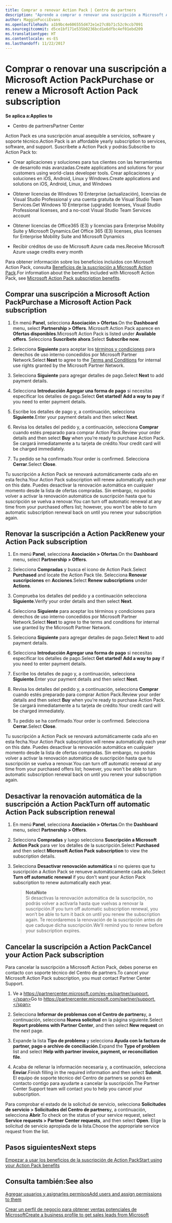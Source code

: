 ```yaml
---
title: Comprar o renovar Action Pack | Centro de partners
description: "Aprende a comprar o renovar una suscripción a Microsoft Action Pack."
author: MaggiePucciEvans
ms.openlocfilehash: a1b9bc4e606555d472e1e27c8b71c52c9ccb7091
ms.sourcegitcommit: d5ce1bf171e535b0236bcd1e6dfbc4ef01ebd209
ms.translationtype: HT
ms.contentlocale: es-ES
ms.lasthandoff: 11/22/2017
---
```

# <a name="purchase-or-renew-a-microsoft-action-pack-subscription"></a><span data-ttu-id="8cf28-103">Comprar o renovar una suscripción a Microsoft Action Pack</span><span class="sxs-lookup"><span data-stu-id="8cf28-103">Purchase or renew a Microsoft Action Pack subscription</span></span>

**<span data-ttu-id="8cf28-104">Se aplica a:</span><span class="sxs-lookup"><span data-stu-id="8cf28-104">Applies to</span></span>**

-  <span data-ttu-id="8cf28-105">Centro de partners</span><span class="sxs-lookup"><span data-stu-id="8cf28-105">Partner Center</span></span>


<span data-ttu-id="8cf28-106">Action Pack es una suscripción anual asequible a servicios, software y soporte técnico.</span><span class="sxs-lookup"><span data-stu-id="8cf28-106">Action Pack is an affordable yearly subscription to services, software, and support.</span></span> <span data-ttu-id="8cf28-107">Suscríbete a Action Pack y podrás:</span><span class="sxs-lookup"><span data-stu-id="8cf28-107">Subscribe to Action Pack to:</span></span>

- <span data-ttu-id="8cf28-108">Crear aplicaciones y soluciones para tus clientes con las herramientas de desarrollo más avanzadas.</span><span class="sxs-lookup"><span data-stu-id="8cf28-108">Create applications and solutions for your customers using world-class developer tools.</span></span> <span data-ttu-id="8cf28-109">Crear aplicaciones y soluciones en iOS, Android, Linux y Windows.</span><span class="sxs-lookup"><span data-stu-id="8cf28-109">Create applications and solutions on iOS, Android, Linux, and Windows</span></span> 

- <span data-ttu-id="8cf28-110">Obtener licencias de Windows 10 Enterprise (actualización), licencias de Visual Studio Professional y una cuenta gratuita de Visual Studio Team Services.</span><span class="sxs-lookup"><span data-stu-id="8cf28-110">Get Windows 10 Enterprise (upgrade) licenses, Visual Studio Professional licenses, and a no-cost Visual Studio Team Services account</span></span> 

- <span data-ttu-id="8cf28-111">Obtener licencias de Office365 (E3) y licencias para Enterprise Mobility Suite y Microsoft Dynamics.</span><span class="sxs-lookup"><span data-stu-id="8cf28-111">Get Office 365 (E3) licenses, plus licenses for Enterprise Mobility Suite and Microsoft Dynamics</span></span> 

- <span data-ttu-id="8cf28-112">Recibir créditos de uso de Microsoft Azure cada mes.</span><span class="sxs-lookup"><span data-stu-id="8cf28-112">Receive Microsoft Azure usage credits every month</span></span>

<span data-ttu-id="8cf28-113">Para obtener información sobre los beneficios incluidos con Microsoft Action Pack, consulta [Beneficios de la suscripción a Microsoft Action Pack](mpn-action-pack-subscription-benefits.md).</span><span class="sxs-lookup"><span data-stu-id="8cf28-113">For information about the benefits included with Microsoft Action Pack, see [Microsoft Action Pack subscription benefits](mpn-action-pack-subscription-benefits.md).</span></span> 


## <a name="purchase-a-microsoft-action-pack-subscription"></a><span data-ttu-id="8cf28-114">Comprar una suscripción a Microsoft Action Pack</span><span class="sxs-lookup"><span data-stu-id="8cf28-114">Purchase a Microsoft Action Pack subscription</span></span>

1. <span data-ttu-id="8cf28-115">En menú **Panel**, selecciona **Asociación > Ofertas**.</span><span class="sxs-lookup"><span data-stu-id="8cf28-115">On the **Dashboard** menu, select **Partnership > Offers**.</span></span> <span data-ttu-id="8cf28-116">Microsoft Action Pack aparece en **Ofertas disponibles**.</span><span class="sxs-lookup"><span data-stu-id="8cf28-116">Microsoft Action Pack is listed under **Available offers**.</span></span> <span data-ttu-id="8cf28-117">Selecciona **Suscríbete ahora**.</span><span class="sxs-lookup"><span data-stu-id="8cf28-117">Select **Subscribe now**.</span></span> 

2. <span data-ttu-id="8cf28-118">Selecciona **Siguiente** para aceptar los [términos y condiciones](https://go.microsoft.com/fwlink/?linkid=842232) para derechos de uso interno concedidos por Microsoft Partner Network.</span><span class="sxs-lookup"><span data-stu-id="8cf28-118">Select **Next** to agree to the [Terms and Conditions](https://go.microsoft.com/fwlink/?linkid=842232) for internal use rights granted by the Microsoft Partner Network.</span></span>  

3. <span data-ttu-id="8cf28-119">Selecciona **Siguiente** para agregar detalles de pago.</span><span class="sxs-lookup"><span data-stu-id="8cf28-119">Select **Next** to add payment details.</span></span> 

4. <span data-ttu-id="8cf28-120">Selecciona **Introducción Agregar una forma de pago** si necesitas especificar los detalles de pago.</span><span class="sxs-lookup"><span data-stu-id="8cf28-120">Select **Get started! Add a way to pay** if you need to enter payment details.</span></span> 

5. <span data-ttu-id="8cf28-121">Escribe los detalles de pago y, a continuación, selecciona **Siguiente**.</span><span class="sxs-lookup"><span data-stu-id="8cf28-121">Enter your payment details and then select **Next**.</span></span>

6. <span data-ttu-id="8cf28-122">Revisa los detalles del pedido y, a continuación, selecciona **Comprar** cuando estés preparado para comprar Action Pack.</span><span class="sxs-lookup"><span data-stu-id="8cf28-122">Review your order details and then select **Buy** when you’re ready to purchase Action Pack.</span></span> <span data-ttu-id="8cf28-123">Se cargará inmediatamente a tu tarjeta de crédito.</span><span class="sxs-lookup"><span data-stu-id="8cf28-123">Your credit card will be charged immediately.</span></span>

7. <span data-ttu-id="8cf28-124">Tu pedido se ha confirmado.</span><span class="sxs-lookup"><span data-stu-id="8cf28-124">Your order is confirmed.</span></span> <span data-ttu-id="8cf28-125">Selecciona **Cerrar**.</span><span class="sxs-lookup"><span data-stu-id="8cf28-125">Select **Close**.</span></span>

<span data-ttu-id="8cf28-126">Tu suscripción a Action Pack se renovará automáticamente cada año en esta fecha.</span><span class="sxs-lookup"><span data-stu-id="8cf28-126">Your Action Pack subscription will renew automatically each year on this date.</span></span> <span data-ttu-id="8cf28-127">Puedes desactivar la renovación automática en cualquier momento desde la lista de ofertas compradas. Sin embargo, no podrás volver a activar la renovación automática de suscripción hasta que tu suscripción se vuelva a renovar.</span><span class="sxs-lookup"><span data-stu-id="8cf28-127">You can turn off automatic renewal at any time from your purchased offers list; however, you won't be able to turn automatic subscription renewal back on until you renew your subscription again.</span></span> 


## <a name="renew-your-action-pack-subscription"></a><span data-ttu-id="8cf28-128">Renovar la suscripción a Action Pack</span><span class="sxs-lookup"><span data-stu-id="8cf28-128">Renew your Action Pack subscription</span></span>

1. <span data-ttu-id="8cf28-129">En menú **Panel**, selecciona **Asociación > Ofertas**.</span><span class="sxs-lookup"><span data-stu-id="8cf28-129">On the **Dashboard** menu, select **Partnership > Offers**.</span></span>  

2. <span data-ttu-id="8cf28-130">Selecciona **Compradas** y busca el icono de Action Pack.</span><span class="sxs-lookup"><span data-stu-id="8cf28-130">Select **Purchased** and locate the Action Pack tile.</span></span> <span data-ttu-id="8cf28-131">Selecciona **Renovar suscripciones** en **Acciones**.</span><span class="sxs-lookup"><span data-stu-id="8cf28-131">Select **Renew subscriptions** under **Actions**.</span></span>  

3. <span data-ttu-id="8cf28-132">Comprueba los detalles del pedido y a continuación selecciona **Siguiente**.</span><span class="sxs-lookup"><span data-stu-id="8cf28-132">Verify your order details and then select **Next**.</span></span>

4. <span data-ttu-id="8cf28-133">Selecciona **Siguiente** para aceptar los términos y condiciones para derechos de uso interno concedidos por Microsoft Partner Network.</span><span class="sxs-lookup"><span data-stu-id="8cf28-133">Select **Next** to agree to the terms and conditions for internal use granted by the Microsoft Partner Network.</span></span>  

5. <span data-ttu-id="8cf28-134">Selecciona **Siguiente** para agregar detalles de pago.</span><span class="sxs-lookup"><span data-stu-id="8cf28-134">Select **Next** to add payment details.</span></span> 

6. <span data-ttu-id="8cf28-135">Selecciona **Introducción Agregar una forma de pago** si necesitas especificar los detalles de pago.</span><span class="sxs-lookup"><span data-stu-id="8cf28-135">Select **Get started! Add a way to pay** if you need to enter payment details.</span></span> 

7. <span data-ttu-id="8cf28-136">Escribe los detalles de pago y, a continuación, selecciona **Siguiente**.</span><span class="sxs-lookup"><span data-stu-id="8cf28-136">Enter your payment details and then select **Next**.</span></span>

8. <span data-ttu-id="8cf28-137">Revisa los detalles del pedido y, a continuación, selecciona **Comprar** cuando estés preparado para comprar Action Pack.</span><span class="sxs-lookup"><span data-stu-id="8cf28-137">Review your order details and then select **Buy** when you’re ready to purchase Action Pack.</span></span> <span data-ttu-id="8cf28-138">Se cargará inmediatamente a tu tarjeta de crédito.</span><span class="sxs-lookup"><span data-stu-id="8cf28-138">Your credit card will be charged immediately.</span></span>

9. <span data-ttu-id="8cf28-139">Tu pedido se ha confirmado.</span><span class="sxs-lookup"><span data-stu-id="8cf28-139">Your order is confirmed.</span></span> <span data-ttu-id="8cf28-140">Selecciona **Cerrar**.</span><span class="sxs-lookup"><span data-stu-id="8cf28-140">Select **Close**.</span></span>

<span data-ttu-id="8cf28-141">Tu suscripción a Action Pack se renovará automáticamente cada año en esta fecha.</span><span class="sxs-lookup"><span data-stu-id="8cf28-141">Your Action Pack subscription will renew automatically each year on this date.</span></span> <span data-ttu-id="8cf28-142">Puedes desactivar la renovación automática en cualquier momento desde la lista de ofertas compradas. Sin embargo, no podrás volver a activar la renovación automática de suscripción hasta que tu suscripción se vuelva a renovar.</span><span class="sxs-lookup"><span data-stu-id="8cf28-142">You can turn off automatic renewal at any time from your purchased offers list; however, you won't be able to turn automatic subscription renewal back on until you renew your subscription again.</span></span> 


## <a name="turn-off-automatic-action-pack-subscription-renewal"></a><span data-ttu-id="8cf28-143">Desactivar la renovación automática de la suscripción a Action Pack</span><span class="sxs-lookup"><span data-stu-id="8cf28-143">Turn off automatic Action Pack subscription renewal</span></span>

1. <span data-ttu-id="8cf28-144">En menú **Panel**, selecciona **Asociación > Ofertas**.</span><span class="sxs-lookup"><span data-stu-id="8cf28-144">On the **Dashboard** menu, select **Partnership > Offers**.</span></span> 

2. <span data-ttu-id="8cf28-145">Selecciona **Compradas** y luego selecciona **Suscripción a Microsoft Action Pack** para ver los detalles de la suscripción.</span><span class="sxs-lookup"><span data-stu-id="8cf28-145">Select **Purchased** and then select **Microsoft Action Pack subscription** to view the subscription details.</span></span> 

3. <span data-ttu-id="8cf28-146">Selecciona **Desactivar renovación automática** si no quieres que tu suscripción a Action Pack se renueve automáticamente cada año.</span><span class="sxs-lookup"><span data-stu-id="8cf28-146">Select **Turn off automatic renewal** if you don't want your Action Pack subscription to renew automatically each year.</span></span> 

    >**<span data-ttu-id="8cf28-147">Nota</span><span class="sxs-lookup"><span data-stu-id="8cf28-147">Note</span></span>**<br>
    <span data-ttu-id="8cf28-148">Si desactivas la renovación automática de la suscripción, no podrás volver a activarla hasta que vuelvas a renovar la suscripción.</span><span class="sxs-lookup"><span data-stu-id="8cf28-148">If you turn off automatic subscription renewal, you won’t be able to turn it back on until you renew the subscription again.</span></span> <span data-ttu-id="8cf28-149">Te recordaremos la renovación de la suscripción antes de que caduque dicha suscripción.</span><span class="sxs-lookup"><span data-stu-id="8cf28-149">We’ll remind you to renew before your subscription expires.</span></span>


## <a name="cancel-your-action-pack-subscription"></a><span data-ttu-id="8cf28-150">Cancelar la suscripción a Action Pack</span><span class="sxs-lookup"><span data-stu-id="8cf28-150">Cancel your Action Pack subscription</span></span>

<span data-ttu-id="8cf28-151">Para cancelar la suscripción a Microsoft Action Pack, debes ponerse en contacto con soporte técnico del Centro de partners.</span><span class="sxs-lookup"><span data-stu-id="8cf28-151">To cancel your Microsoft Action Pack subscription, you must contact Partner Center Support.</span></span>

1. <span data-ttu-id="8cf28-152">Ve a https://partnercenter.microsoft.com/es-es/partner/support.</span><span class="sxs-lookup"><span data-stu-id="8cf28-152">Go to https://partnercenter.microsoft.com/partner/support.</span></span>

2. <span data-ttu-id="8cf28-153">Selecciona **Informar de problemas con el Centro de partners**y, a continuación, selecciona **Nueva solicitud** en la página siguiente.</span><span class="sxs-lookup"><span data-stu-id="8cf28-153">Select **Report problems with Partner Center**, and then select **New request** on the next page.</span></span>

3. <span data-ttu-id="8cf28-154">Expande la lista **Tipo de problema** y selecciona **Ayuda con la factura de partner, pago o archivo de conciliación**.</span><span class="sxs-lookup"><span data-stu-id="8cf28-154">Expand the **Type of problem** list and select **Help with partner invoice, payment, or reconciliation file**.</span></span> 

4. <span data-ttu-id="8cf28-155">Acaba de rellenar la información necesaria y, a continuación, selecciona **Enviar**.</span><span class="sxs-lookup"><span data-stu-id="8cf28-155">Finish filling in the required information and then select **Submit**.</span></span> <span data-ttu-id="8cf28-156">El equipo de soporte técnico del Centro de partners se pondrá en contacto contigo para ayudarte a cancelar la suscripción.</span><span class="sxs-lookup"><span data-stu-id="8cf28-156">The Partner Center Support team will contact you to help you cancel your subscription.</span></span>

<span data-ttu-id="8cf28-157">Para comprobar el estado de la solicitud de servicio, selecciona **Solicitudes de servicio > Solicitudes del Centro de partners**y, a continuación, selecciona **Abrir**.</span><span class="sxs-lookup"><span data-stu-id="8cf28-157">To check on the status of your service request, select **Service requests > Partner Center requests**, and then select **Open**.</span></span> <span data-ttu-id="8cf28-158">Elige la solicitud de servicio apropiada de la lista.</span><span class="sxs-lookup"><span data-stu-id="8cf28-158">Choose the appropriate service request from the list.</span></span>  

 
## <a name="next-steps"></a><span data-ttu-id="8cf28-159">Pasos siguientes</span><span class="sxs-lookup"><span data-stu-id="8cf28-159">Next steps</span></span>

[<span data-ttu-id="8cf28-160">Empezar a usar los beneficios de la suscripción de Action Pack</span><span class="sxs-lookup"><span data-stu-id="8cf28-160">Start using your Action Pack benefits</span></span>](manage-your-partner-network-benefits.md)


## <a name="see-also"></a><span data-ttu-id="8cf28-161">Consulta también:</span><span class="sxs-lookup"><span data-stu-id="8cf28-161">See also</span></span>

[<span data-ttu-id="8cf28-162">Agregar usuarios y asignarles permisos</span><span class="sxs-lookup"><span data-stu-id="8cf28-162">Add users and assign permissions to them</span></span>](create-user-accounts-and-set-permissions.md)

[<span data-ttu-id="8cf28-163">Crear un perfil de negocio para obtener ventas potenciales de Microsoft</span><span class="sxs-lookup"><span data-stu-id="8cf28-163">Create a business profile to get sales leads from Microsoft</span></span>](create-a-marketing-profile.md)



